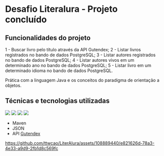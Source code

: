 # Desafio Literalura - Projeto concluído </h2>

## Funcionalidades do projeto 

1 - Buscar livro pelo título através da API Gutendex;
2 - Listar livros registrados no bando de dados PostgreSQL;
3 - Listar autores registrados no bando de dados PostgreSQL;
4 - Listar autores vivos em um determinado ano no bando de dados PostgreSQL;
5 - Listar livro em um determinado idioma no bando de dados PostgreSQL.

Prática com a linguagem Java e os conceitos do paradigma de orientação a objetos.

 ## Técnicas e tecnologias utilizadas
![](https://img.shields.io/badge/Java-ED8B00?style=for-the-badge&logo=openjdk&logoColor=white) ![](https://img.shields.io/badge/Intellij%20Idea-000?logo=intellij-idea&style=for-the-badge) ![](https://img.shields.io/badge/SpringBoot-6DB33F?style=flat-square&logo=Spring&logoColor=white) ![](https://img.shields.io/badge/postgresql-4169e1?style=for-the-badge&logo=postgresql&logoColor=white)
- Maven
- JSON
- API [Gutendex](https://gutendex.com/)

  
https://github.com/ttwcao/LiterAlura/assets/108889440/e821626d-78a3-4e33-a9d9-2fb1d8c569fc


